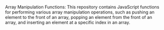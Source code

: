 Array Manipulation Functions: This repository contains JavaScript functions for performing various array manipulation operations, such as pushing an element to the front of an array, popping an element from the front of an array, and inserting an element at a specific index in an array.